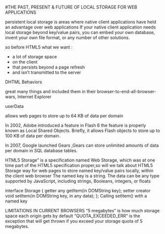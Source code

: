 #THE PAST, PRESENT & FUTURE OF LOCAL STORAGE FOR WEB APPLICATIONS

persistent local storage is areas where native client applications have held an advantage over web applications
If your native client application needs local storage beyond key/value pairs, you can embed your own database, 
invent your own file format, or any number of other solutions.

so before HTML5 what we want :
+ a lot of storage space
+ on the client
+ that persists beyond a page refresh
+ and isn’t transmitted to the server

DHTML Behaviors 

great many things and included them in their browser-to-end-all-browser-wars, Internet Explorer

userData

allows web pages to store up to 64 KB of data per domain

In 2002, Adobe introduced a feature in Flash 6 the feature is properly known as Local Shared Objects. Briefly, it allows Flash objects 
to store up to 100 KB of data per domain.

In 2007, Google launched Gears ,Gears can store unlimited amounts of data per domain in SQL database tables.

HTML5 Storage” is a specification named Web Storage, which was at one time part of the HTML5 specification proper,so 
will we talk about HTML5 Storage way for web pages to store named key/value pairs locally, within the client web browser
The named key is a string. The data can be any type supported by JavaScript, including strings, Booleans, integers, or floats

interface Storage {
  getter any getItem(in DOMString key);
  setter creator void setItem(in DOMString key, in any data);
};
Calling setItem() with a named key

LIMITATIONS IN CURRENT BROWSERS
“5 megabytes” is how much storage space each origin gets by default
“QUOTA_EXCEEDED_ERR” is the exception that will get thrown if you exceed your storage quota of 5 megabytes. 

